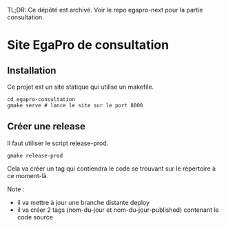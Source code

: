 TL;DR: <span color="red">Ce dépôté est archivé. Voir le repo egapro-next pour la partie consultation.</span>

# Site EgaPro de consultation

## Installation

Ce projet est un site statique qui utilise un makefile.

```shell
cd egapro-consultation
gmake serve # lance le site sur le port 8000
```

## Créer une release

Il faut utiliser le script release-prod.

```shell
gmake release-prod
```

Cela va créer un tag qui contiendra le code se trouvant sur le répertoire à ce moment-là.

Note :
- il va mettre à jour une branche distante deploy
- il va créer 2 tags (nom-du-jour et nom-du-jour-published) contenant le code source

